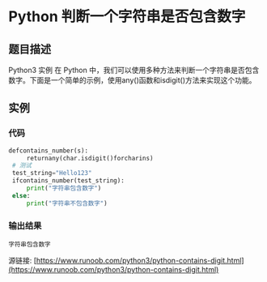 # Python 判断一个字符串是否包含数字

## 题目描述
Python3 实例
在 Python 中，我们可以使用多种方法来判断一个字符串是否包含数字。下面是一个简单的示例，使用any()函数和isdigit()方法来实现这个功能。

## 实例
### 代码
```python
defcontains_number(s):
     returnany(char.isdigit()forcharins)
 # 测试
 test_string="Hello123"
 ifcontains_number(test_string):
     print("字符串包含数字")
 else:
     print("字符串不包含数字")
```
### 输出结果
```
字符串包含数字
```
源链接: [https://www.runoob.com/python3/python-contains-digit.html](https://www.runoob.com/python3/python-contains-digit.html)